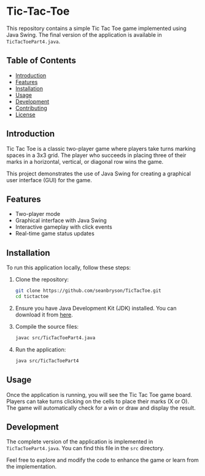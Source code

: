 # Tic-Tac-Toe

This repository contains a simple Tic Tac Toe game implemented using Java Swing. The final version of the application is available in `TicTacToePart4.java`.

## Table of Contents

- [Introduction](#introduction)
- [Features](#features)
- [Installation](#installation)
- [Usage](#usage)
- [Development](#development)
- [Contributing](#contributing)
- [License](#license)

## Introduction

Tic Tac Toe is a classic two-player game where players take turns marking spaces in a 3x3 grid. The player who succeeds in placing three of their marks in a horizontal, vertical, or diagonal row wins the game.

This project demonstrates the use of Java Swing for creating a graphical user interface (GUI) for the game.

## Features

- Two-player mode
- Graphical interface with Java Swing
- Interactive gameplay with click events
- Real-time game status updates

## Installation

To run this application locally, follow these steps:

1. Clone the repository:
   ```bash
   git clone https://github.com/seanbryson/TicTacToe.git
   cd tictactoe
   ```

2. Ensure you have Java Development Kit (JDK) installed. You can download it from [here](https://www.oracle.com/java/technologies/javase-downloads.html).

3. Compile the source files:
   ```bash
   javac src/TicTacToePart4.java
   ```

4. Run the application:
   ```bash
   java src/TicTacToePart4
   ```

## Usage

Once the application is running, you will see the Tic Tac Toe game board. Players can take turns clicking on the cells to place their marks (X or O). The game will automatically check for a win or draw and display the result.

## Development

The complete version of the application is implemented in `TicTacToePart4.java`. You can find this file in the `src` directory. 

Feel free to explore and modify the code to enhance the game or learn from the implementation.
